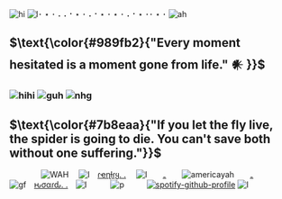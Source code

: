 ![hi](https://files.catbox.moe/xx40ly.png) 
![l](https://i.imgur.com/gEh9I28.png)･ ⋆ ･ ⠄⠄⠂⋆ ･ ⠄⠂⋆ ･ ⋆ ･ ⠄⠂⋆ ･･ ⋆ ･ ![ah](https://imgur.com/YPSwNwT.png)
## $\text{\color{#989fb2}{"Every moment hesitated is a moment gone from life." 𒀭 }}$
### ![hihi](https://imgur.com/SVChoeT.png) ![guh](https://imgur.com/Sjc32Qr.png) ![nhg](https://graphic.neocities.org/Rose_11.gif)
## $\text{\color{#7b8eaa}{"If you let the fly live, the spider is going to die. You can't save both without one suffering."}}$
    ![WAH](https://graphic.neocities.org/tumblr_o0gs5nuYjC1tfhjhgo9_250.gif)   ![l](https://files.catbox.moe/2mam9n.gif) [ɾҽɳƚɾყ. .](https://rentry.co/getscared)  ![l](https://files.catbox.moe/jih8cp.gif)  [₋](https://rentry.co/terrancequote)  ![americayah](https://64.media.tumblr.com/7788f867b67baf1e2ea8414d1f7f3436/b232393cdbaf92bf-02/s75x75_c1/b5faaa0a1c657af73101e7edf10f90bfad1a0119.gifv)  [₋](https://rentry.co/imslimshady#callout-on-cosmic-syn-moss-vix-cosmicsex-brainpenetration-disc-sexyawesomebird-insta-greygarden-zombbbite-tiktok-her-github-her-other-github)   ![gf](https://files.catbox.moe/vfgos6.gif) [ԋσαɾԃ. .](https://rentry.co/terrancehoard) ![l](https://files.catbox.moe/hbg10y.gif)   ![p](https://y2k.neocities.org/blinkiez/tumblr_ojfyta8m3J1va2yuso1_r1_250.gif)
          [![spotify-github-profile](https://spotify-github-profile.vercel.app/api/view?uid=31c34iujdsdl3ust3yrakqqnvyfm&cover_image=true&theme=novatorem&show_offline=false&background_color=9695ac&interchange=false&bar_color=7d91aa&bar_color_cover=false)](https://github.com/kittinan/spotify-github-profile)
![l](https://files.catbox.moe/n3es5w.png) 

